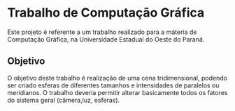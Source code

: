 # Trabalho de Computação Gráfica

Este projeto é referente a um trabalho realizado para a máteria de Computação Gráfica, na Universidade Estadual do Oeste do Paraná.

## Objetivo

O objetivo deste trabalho é realização de uma cena tridimensional, podendo ser criado esferas de diferentes tamanhos e intensidades de paralelos ou meridianos. O trabalho deveria permitir alterar basicamente todos os fatores do sistema geral (câmera,luz, esferas).
